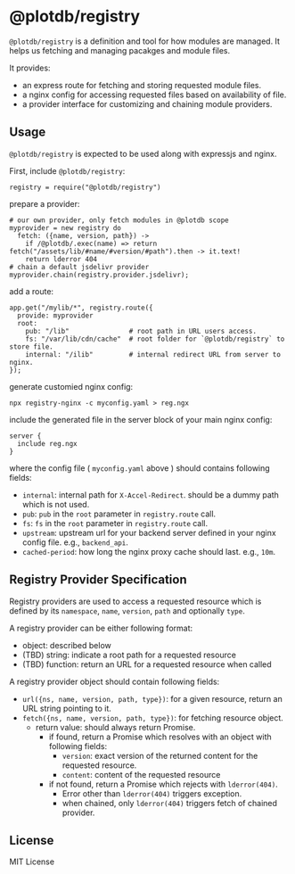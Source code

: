 # @plotdb/registry

`@plotdb/registry` is a definition and tool for how modules are managed. It helps us fetching and managing pacakges and module files.

It provides:

 - an express route for fetching and storing requested module files.
 - a nginx config for accessing requested files based on availability of file.
 - a provider interface for customizing and chaining module providers.


## Usage

`@plotdb/registry` is expected to be used along with expressjs and nginx.

First, include `@plotdb/registry`:

    registry = require("@plotdb/registry")


prepare a provider:

    # our own provider, only fetch modules in @plotdb scope
    myprovider = new registry do
      fetch: ({name, version, path}) ->
        if /@plotdb/.exec(name) => return fetch("/assets/lib/#name/#version/#path").then -> it.text!
        return lderror 404
    # chain a default jsdelivr provider
    myprovider.chain(registry.provider.jsdelivr);

add a route:

    app.get("/mylib/*", registry.route({
      provide: myprovider
      root:
        pub: "/lib"               # root path in URL users access.
        fs: "/var/lib/cdn/cache"  # root folder for `@plotdb/registry` to store file.
        internal: "/ilib"         # internal redirect URL from server to nginx.
    });

generate customied nginx config:

    npx registry-nginx -c myconfig.yaml > reg.ngx


include the generated file in the server block of your main nginx config:

    server {
      include reg.ngx
    }

where the config file ( `myconfig.yaml` above ) should contains following fields:

 - `internal`: internal path for `X-Accel-Redirect`. should be a dummy path which is not used.
 - `pub`: `pub` in the `root` parameter in `registry.route` call.
 - `fs`: `fs` in the `root` parameter in `registry.route` call.
 - `upstream`: upstream url for your backend server defined in your nginx config file. e.g., `backend_api`.
 - `cached-period`: how long the nginx proxy cache should last. e.g., `10m`.


## Registry Provider Specification

Registry providers are used to access a requested resource which is defined by its `namespace`, `name`, `version`, `path` and optionally `type`.

A registry provider can be either following format:
 - object: described below
 - (TBD) string: indicate a root path for a requested resource
 - (TBD) function: return an URL for a requested resource when called

A registry provider object should contain following fields:

 - `url({ns, name, version, path, type})`: for a given resource, return an URL string pointing to it.
 - `fetch({ns, name, version, path, type})`: for fetching resource object.
   - return value: should always return Promise.
     - if found, return a Promise which resolves with an object with following fields:
       - `version`: exact version of the returned content for the requested resource.
       - `content`: content of the requested resource
     - if not found, return a Promise which rejects with `lderror(404)`.
       - Error other than `lderror(404)` triggers exception.
       - when chained, only `lderror(404)` triggers fetch of chained provider.


## License

MIT License
